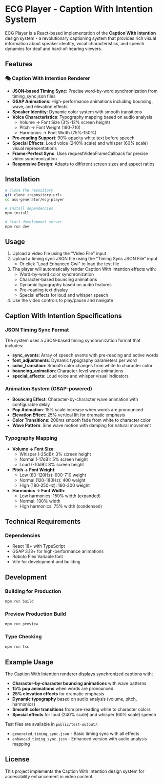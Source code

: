# ECG Player - Caption With Intention System

ECG Player is a React-based implementation of the **Caption With Intention** design system - a revolutionary captioning system that provides rich visual information about speaker identity, vocal characteristics, and speech dynamics for deaf and hard-of-hearing viewers.

## Features

### 🎭 Caption With Intention Renderer
- **JSON-based Timing Sync**: Precise word-by-word synchronization from timing_sync.json files
- **GSAP Animations**: High-performance animations including bouncing, wave, and elevation effects
- **Speaker Identity**: Dynamic color system with smooth transitions
- **Voice Characteristics**: Typography mapping based on audio analysis
  - Volume → Font Size (3%-12% screen height)
  - Pitch → Font Weight (160-710)
  - Harmonics → Font Width (75%-150%)
- **Pre-reading Support**: 90% opacity white text before speech
- **Special Effects**: Loud voice (240% scale) and whisper (60% scale) visual representations
- **Frame-Perfect Sync**: Uses requestVideoFrameCallback for precise video synchronization
- **Responsive Design**: Adapts to different screen sizes and aspect ratios


## Installation

```bash
# Clone the repository
git clone <repository-url>
cd ass-generator/ecg-player

# Install dependencies
npm install

# Start development server
npm run dev
```

## Usage

1. Upload a video file using the "Video File" input
2. Upload a timing sync JSON file using the "Timing Sync JSON File" input
   - Or click "Load Enhanced CwI" to load the test file
3. The player will automatically render Caption With Intention effects with:
   - Word-by-word color synchronization
   - Character-based bouncing animations
   - Dynamic typography based on audio features
   - Pre-reading text display
   - Special effects for loud and whisper speech
4. Use the video controls to play/pause and navigate

## Caption With Intention Specifications

### JSON Timing Sync Format
The system uses a JSON-based timing synchronization format that includes:
- **sync_events**: Array of speech events with pre-reading and active words
- **font_adjustments**: Dynamic typography parameters per word
- **color_transition**: Smooth color changes from white to character color
- **bouncing_animation**: Character-level wave animations
- **special_effects**: Loud voice and whisper visual indicators

### Animation System (GSAP-powered)
- **Bouncing Effect**: Character-by-character wave animation with configurable delay
- **Pop Animation**: 15% scale increase when words are pronounced
- **Elevation Effect**: 25% vertical lift for dramatic emphasis
- **Color Transitions**: 200ms smooth fade from white to character color
- **Wave Pattern**: Sine wave motion with damping for natural movement

### Typography Mapping
- **Volume → Font Size**: 
  - Whisper (-25dB): 3% screen height
  - Normal (-17dB): 5% screen height
  - Loud (-10dB): 8% screen height
- **Pitch → Font Weight**:
  - Low (80-120Hz): 600-710 weight
  - Normal (120-180Hz): 400 weight
  - High (180-250Hz): 160-300 weight
- **Harmonics → Font Width**:
  - Low harmonics: 150% width (expanded)
  - Normal: 100% width
  - High harmonics: 75% width (condensed)

## Technical Requirements

### Dependencies
- React 18+ with TypeScript
- GSAP 3.13+ for high-performance animations
- Roboto Flex Variable font
- Vite for development and building

## Development

### Building for Production
```bash
npm run build
```

### Preview Production Build
```bash
npm run preview
```

### Type Checking
```bash
npm run tsc
```

## Example Usage

The Caption With Intention renderer displays synchronized captions with:

- **Character-by-character bouncing animations** with wave patterns
- **15% pop animations** when words are pronounced
- **25% elevation effects** for dramatic emphasis
- **Dynamic typography** based on audio analysis (volume, pitch, harmonics)
- **Smooth color transitions** from pre-reading white to character colors
- **Special effects** for loud (240% scale) and whisper (60% scale) speech

Test files are available in `public/test-output/`:
- `generated_timing_sync.json` - Basic timing sync with all effects
- `enhanced_timing_sync.json` - Enhanced version with audio analysis mapping

## License

This project implements the Caption With Intention design system for accessibility enhancement in video content.
